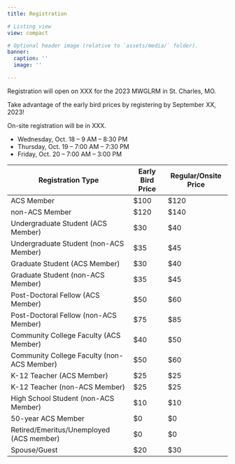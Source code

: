 ```yaml
---
title: Registration

# Listing view
view: compact

# Optional header image (relative to `assets/media/` folder).
banner:
  caption: ''
  image: ''

---
```

Registration will open on XXX for the 2023 MWGLRM in St. Charles, MO.

Take advantage of the early bird prices by registering by September XX, 2023!

On-site registration will be in XXX.

* Wednesday, Oct. 18 –  9 AM – 8:30 PM
* Thursday, Oct. 19 –  7:00 AM –  7:30 PM
* Friday, Oct. 20 –  7:00 AM – 3:00 PM

| Registration Type                          | Early Bird Price | Regular/Onsite Price |
|--------------------------------------------|------------------|----------------------|
| ACS Member                                 | $100             | $120                 |
| non-ACS Member                             | $120             | $140                 |
| Undergraduate Student (ACS Member)         | $30              | $40                  |
| Undergraduate Student (non-ACS Member)     | $35              | $45                  |
| Graduate Student (ACS Member)              | $30              | $40                  |
| Graduate Student (non-ACS Member)          | $35              | $45                  |
| Post-Doctoral Fellow (ACS Member)          | $50              | $60                  |
| Post-Doctoral Fellow (non-ACS Member)      | $75              | $85                  |
| Community College Faculty (ACS Member)     | $40              | $50                  |
| Community College Faculty (non-ACS Member) | $50              | $60                  |
| K-12 Teacher (ACS Member)                  | $25              | $25                  |
| K-12 Teacher (non-ACS Member)              | $25              | $25                  |
| High School Student (non-ACS Member)       | $10              | $10                  |
| 50-year ACS Member                         | $0               | $0                   |
| Retired/Emeritus/Unemployed (ACS member)   | $0               | $0                   |
| Spouse/Guest                               | $20              | $30                  |